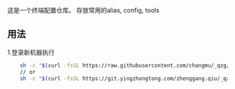 这是一个终端配置仓库。
存放常用的alias, config, tools

## 用法
1.登录新机器执行
```sh
    sh -c "$(curl -fsSL https://raw.githubusercontent.com/changmu/_qzg/master/bootstrap.sh)"
    // or
    sh -c "$(curl -fsSL https://git.yingzhongtong.com/zhenggang.qiu/_qzg/raw/xy/bootstrap.sh)"
```
